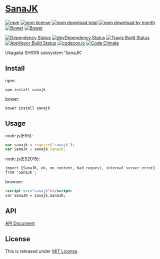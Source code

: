 # [SanaJK](https://github.com/Narazaka/sanajk)

[![npm](https://img.shields.io/npm/v/sanajk.svg)](https://www.npmjs.com/package/sanajk)
[![npm license](https://img.shields.io/npm/l/sanajk.svg)](https://www.npmjs.com/package/sanajk)
[![npm download total](https://img.shields.io/npm/dt/sanajk.svg)](https://www.npmjs.com/package/sanajk)
[![npm download by month](https://img.shields.io/npm/dm/sanajk.svg)](https://www.npmjs.com/package/sanajk)
[![Bower](https://img.shields.io/bower/v/sanajk.svg)](https://github.com/Narazaka/sanajk)
[![Bower](https://img.shields.io/bower/l/sanajk.svg)](https://github.com/Narazaka/sanajk)

[![Dependency Status](https://david-dm.org/Narazaka/sanajk.svg)](https://david-dm.org/Narazaka/sanajk)
[![devDependency Status](https://david-dm.org/Narazaka/sanajk/dev-status.svg)](https://david-dm.org/Narazaka/sanajk#info=devDependencies)
[![Travis Build Status](https://travis-ci.org/Narazaka/sanajk.svg)](https://travis-ci.org/Narazaka/sanajk)
[![AppVeyor Build Status](https://ci.appveyor.com/api/projects/status/github/Narazaka/sanajk?svg=true)](https://ci.appveyor.com/project/Narazaka/sanajk)
[![codecov.io](https://codecov.io/github/Narazaka/sanajk/coverage.svg?branch=master)](https://codecov.io/github/Narazaka/sanajk?branch=master)
[![Code Climate](https://codeclimate.com/github/Narazaka/sanajk/badges/gpa.svg)](https://codeclimate.com/github/Narazaka/sanajk)

Ukagaka SHIORI subsystem 'SanaJK'

## Install

npm:
```
npm install sanajk
```

bower:
```
bower install sanajk
```

## Usage

node.js(ES5):
```javascript
var sanajk = require('sanajk');
var SanaJK = sanajk.SanaJK;
```

node.js(ES2015):
```
import {SanaJK, ok, no_content, bad_request, internal_server_error} from 'SanaJK';
```

browser:
```html
<script src="sanajk"></script>
var SanaJK = sanajk.SanaJK;
```

## API

[API Document](https://doc.esdoc.org/github.com/Narazaka/sanajk/)

## License

This is released under [MIT License](http://narazaka.net/license/MIT?2016).
